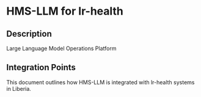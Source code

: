# HMS-LLM for lr-health

## Description

Large Language Model Operations Platform

## Integration Points

This document outlines how HMS-LLM is integrated with lr-health systems in Liberia.
